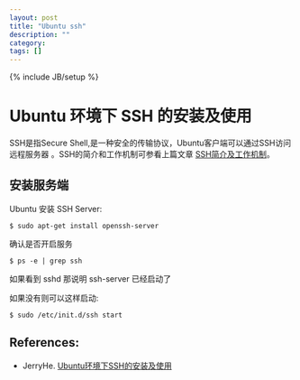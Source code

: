 ```yaml
---
layout: post
title: "Ubuntu ssh"
description: ""
category: 
tags: []
---
```

{% include JB/setup %}

Ubuntu 环境下 SSH 的安装及使用
========

SSH是指Secure Shell,是一种安全的传输协议，Ubuntu客户端可以通过SSH访问远程服务器 。SSH的简介和工作机制可参看上篇文章 [SSH简介及工作机制](http://blog.csdn.net/netwalk/article/details/12951031)。

安装服务端
--------

Ubuntu 安装 SSH Server:
    
    $ sudo apt-get install openssh-server

确认是否开启服务

    $ ps -e | grep ssh

如果看到 sshd 那说明 ssh-server 已经启动了

如果没有则可以这样启动: 
    
    $ sudo /etc/init.d/ssh start

References:
---------
* JerryHe. [Ubuntu环境下SSH的安装及使用](http://blog.csdn.net/netwalk/article/details/12952051)